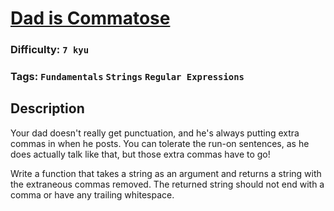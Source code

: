 # [Dad is Commatose](https://www.codewars.com/kata/56a24b309f3671608b00003a)

### Difficulty: `7 kyu`

### Tags: `Fundamentals` `Strings` `Regular Expressions`

## Description

Your dad doesn't really get punctuation, and he's always putting extra commas in when he posts. You can tolerate the run-on sentences, as he does actually talk like that, but those extra commas have to go!

Write a function that takes a string as an argument and returns a string with the extraneous commas removed. The returned string should not end with a comma or have any trailing whitespace.